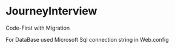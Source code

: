 # JourneyInterview
Code-First with Migration

For DataBase used Microsoft Sql 
connection string in Web.config
